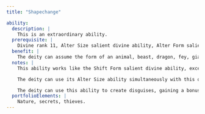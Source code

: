 ```yaml
---
title: "Shapechange"

ability:
  description: |
    This is an extraordinary ability.
  prerequisite: |
    Divine rank 11, Alter Size salient divine ability, Alter Form salient divine ability.
  benefit: |
    The deity can assume the form of an animal, beast, dragon, fey, giant, humanoid, magical beast, monstrous humanoid, or plant. The assumed form must be both living and corporeal. The deity can remain in the assumed form indefinitely, but it resumes its own form if slain.
  notes: |
    This ability works like the Shift Form salient divine ability, except that the deity is not limited to a set number of forms and as noted here.

    The deity can use its Alter Size ability simultaneously with this one to become as small as a grain of sand or as large as 1,600 feet in the assumed form's greatest dimension.

    The deity can use this ability to create disguises, gaining a bonus of +20 on its {% skill_link disguise %} checks.
  portfolioElements: |
    Nature, secrets, thieves.
---
```

